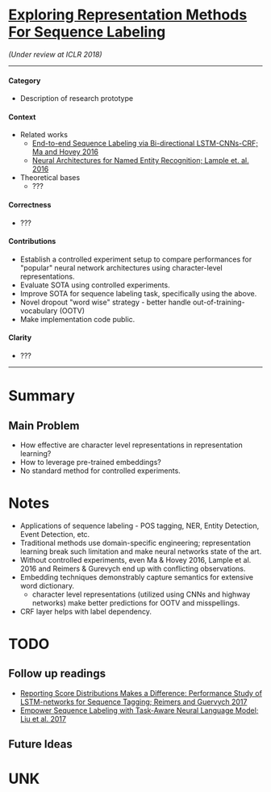 # [Exploring Representation Methods For Sequence Labeling](https://openreview.net/pdf?id=BJoBfQ-0b)
*(Under review at ICLR 2018)*

---
#### Category
- Description of research prototype

#### Context
- Related works
  - [End-to-end Sequence Labeling via Bi-directional LSTM-CNNs-CRF; Ma and Hovey 2016](https://arxiv.org/pdf/1603.01354)
  - [Neural Architectures for Named Entity Recognition; Lample et. al. 2016](https://arxiv.org/pdf/1603.01360)
- Theoretical bases
  - ???

#### Correctness
- ???

#### Contributions
- Establish a controlled experiment setup to compare performances for "popular" neural network architectures using character-level representations.
- Evaluate SOTA using controlled experiments.
- Improve SOTA for sequence labeling task, specifically using the above.
- Novel dropout "word wise" strategy - better handle out-of-training-vocabulary (OOTV)
- Make implementation code public.

#### Clarity
- ???
---

# Summary
## Main Problem
- How effective are character level representations in representation learning?
- How to leverage pre-trained embeddings?
- No standard method for controlled experiments.

# Notes
- Applications of sequence labeling - POS tagging, NER, Entity Detection, Event Detection, etc.
- Traditional methods use domain-specific engineering; representation learning break such limitation and make neural networks state of the art.
- Without controlled experiments, even Ma & Hovey 2016, Lample et al. 2016 and Reimers & Gurevych end up with conflicting observations.
- Embedding techniques demonstrably capture semantics for extensive word dictionary.
  - character level representations (utilized using CNNs and highway networks) make better predictions for OOTV and misspellings.
- CRF layer helps with label dependency.

 # TODO
 ## Follow up readings
 - [Reporting Score Distributions Makes a Difference: Performance Study of LSTM-networks for Sequence Tagging; Reimers and Guervych 2017](https://arxiv.org/pdf/1707.09861)
 - [Empower Sequence Labeling with Task-Aware Neural Language Model; Liu et al. 2017](https://arxiv.org/abs/1709.04109)
 
 ## Future Ideas

 # UNK
 
